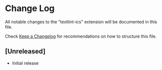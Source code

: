 # Change Log
All notable changes to the "textlint-ics" extension will be documented in this file.

Check [Keep a Changelog](http://keepachangelog.com/) for recommendations on how to structure this file.

## [Unreleased]
- Initial release